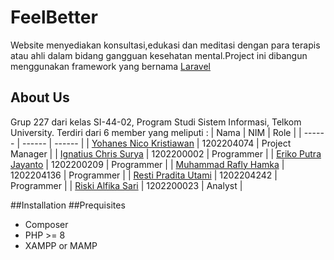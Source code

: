 # FeelBetter
Website menyediakan konsultasi,edukasi dan meditasi dengan para terapis atau ahli dalam bidang gangguan kesehatan mental.Project ini dibangun menggunakan framework yang bernama [Laravel](https://laravel.com/) 

## About Us
Grup 227 dari kelas SI-44-02, Program Studi Sistem Informasi, Telkom University. Terdiri dari 6 member yang meliputi :
| Nama | NIM | Role |
| ------ | ------ | ------ |
| [Yohanes Nico Kristiawan](https://www.instagram.com/yohanes_nick/) | 1202204074 | Project Manager |
| [Ignatius Chris Surya](https://www.instagram.com/ignchrist/) | 1202200002 | Programmer |
| [Eriko Putra Jayanto](https://www.instagram.com/yohanes_nick/) | 1202200209 | Programmer |
| [Muhammad Rafly Hamka](https://www.instagram.com/yohanes_nick/) | 1202204136 | Programmer |
| [Resti Pradita Utami](https://www.instagram.com/yohanes_nick/) | 1202204242 | Programmer |
| [Riski Alfika Sari](https://www.instagram.com/yohanes_nick/) | 1202200023 | Analyst |

##Installation
##Prequisites
- Composer
- PHP >= 8
- XAMPP or MAMP
